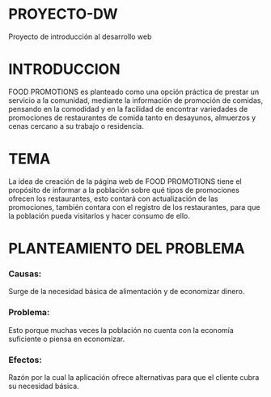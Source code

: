 # PROYECTO-DW
Proyecto  de introducción al desarrollo web
#  INTRODUCCION
FOOD PROMOTIONS es planteado como una opción práctica de prestar un servicio a la comunidad, mediante la información de promoción de comidas, pensando en la comodidad y en la facilidad de encontrar variedades de promociones de restaurantes de comida tanto en desayunos, almuerzos y cenas cercano a su trabajo o residencia.
# TEMA
La idea de creación de la página web de FOOD PROMOTIONS tiene el propósito de informar a la población
sobre qué tipos de promociones ofrecen los restaurantes, esto contará con actualización de las promociones,
también contara con el registro de los restaurantes, para que la población pueda visitarlos y hacer consumo de ello.

# PLANTEAMIENTO DEL PROBLEMA

### Causas:
Surge de la necesidad básica de alimentación y de economizar dinero.
### Problema:
Esto porque muchas veces la población no cuenta con la economía suficiente o piensa en economizar.
### Efectos:
Razón por la cual la aplicación ofrece alternativas para que el cliente cubra su necesidad básica.
